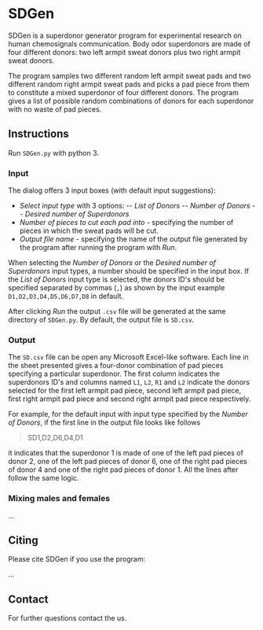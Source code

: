 # SDGen

SDGen is a superdonor generator program for experimental research on human chemosignals communication. Body odor superdonors are made of four different donors: two left armpit sweat donors plus two right armpit sweat donors.

The program samples two different random left armpit sweat pads and two different random right armpit sweat pads and picks a pad piece from them to constitute a mixed superdonor of four different donors.  The program gives a list of possible random combinations of donors for each superdonor with no waste of pad pieces.

## Instructions

Run `SDGen.py` with python 3. 

### Input

The dialog offers 3 input boxes (with default input suggestions):

- *Select input type* with 3 options: 
-- *List of Donors*
-- *Number of Donors*
-- *Desired number of Superdonors*
- *Number of pieces to cut each pad into* - specifying the number of pieces in which the sweat pads will be cut.
- *Output file name* - specifying the name of the output file generated by the program after running the program with *Run*.

When selecting the *Number of Donors* or the *Desired number of Superdonors* input types, a number should be specified in the input box. If the *List of Donors* input type is selected, the donors ID's should be specified separated by commas (`,`) as shown by the input example `D1,D2,D3,D4,D5,D6,D7,D8` in default.

After clicking *Run* the output `.csv` file will be generated at the same directory of `SDGen.py`. By default, the output file is `SD.csv`.

### Output

The `SD.csv` file can be open any Microsoft Excel-like software. Each line in the sheet presented gives a four-donor combination of pad pieces specifying a particular superdonor. The first column indicates the superdonors ID's and columns named `L1`, `L2`, `R1` and `L2` indicate the donors selected for the first left armpit pad piece, second left armpit pad piece, first right armpit pad piece and second right armpit pad piece respectively. 

For example, for the default input with input type specified by the *Number of Donors*, if the first line in the output file looks like follows 
> SD1,D2,D6,D4,D1

it indicates that the superdonor 1 is made of one of the left pad pieces of donor 2, one of the left pad pieces of donor 6, one of the right pad pieces of donor 4 and one of the right pad pieces of donor 1. All the lines after follow the same logic.

### Mixing males and females

...

## Citing

Please cite SDGen if you use the program:

...

## Contact

For further questions contact the us.
